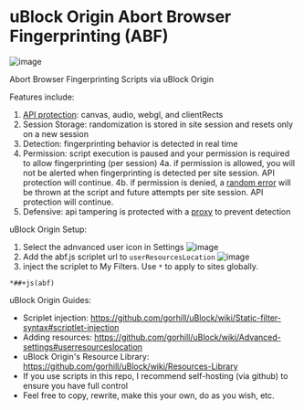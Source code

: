 # uBlock Origin Abort Browser Fingerprinting (ABF)

![image](https://user-images.githubusercontent.com/6946045/87236288-2ae22680-c39c-11ea-8b35-5db24e6f19b6.png)

Abort Browser Fingerprinting Scripts via uBlock Origin

Features include:
1. [API protection](https://user-images.githubusercontent.com/6946045/87235868-ff5c3d80-c395-11ea-87b1-56f759419043.png): canvas, audio, webgl, and clientRects
2. Session Storage: randomization is stored in site session and resets only on a new session
3. Detection: fingerprinting behavior is detected in real time
4. Permission: script execution is paused and your permission is required to allow fingerprinting (per session)
4a. if permission is allowed, you will not be alerted when fingerprinting is detected per site session. API protection will continue.
4b. if permission is denied, a [random error](https://user-images.githubusercontent.com/6946045/87235934-164f5f80-c397-11ea-8df9-1468ecf872f1.png) will be thrown at the script and future attempts per site session. API protection will continue.
5. Defensive: api tampering is protected with a [proxy](https://adtechmadness.wordpress.com/2019/03/23/javascript-tampering-detection-and-stealth/) to prevent detection

uBlock Origin Setup:
1. Select the adnvanced user icon in Settings
![image](https://user-images.githubusercontent.com/6946045/87236337-eb680a00-c39c-11ea-8806-cb20e4f55896.png)
2. Add the abf.js scriplet url to `userResourcesLocation`
![image](https://user-images.githubusercontent.com/6946045/87236365-72b57d80-c39d-11ea-9ad9-462ddffa19aa.png)
3. inject the scriplet to My Filters. Use `*` to apply to sites globally.
```
*##+js(abf)
```

uBlock Origin Guides:
- Scriplet injection: https://github.com/gorhill/uBlock/wiki/Static-filter-syntax#scriptlet-injection
- Adding resources: https://github.com/gorhill/uBlock/wiki/Advanced-settings#userresourceslocation
- uBlock Origin's Resource Library: https://github.com/gorhill/uBlock/wiki/Resources-Library
- If you use scripts in this repo, I recommend self-hosting (via github) to ensure you have full control
- Feel free to copy, rewrite, make this your own, do as you wish, etc.
